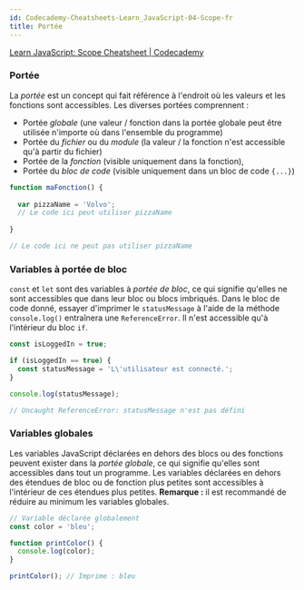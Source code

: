 ```yaml
---
id: Codecademy-Cheatsheets-Learn_JavaScript-04-Scope-fr
title: Portée
---
```




[Learn JavaScript: Scope Cheatsheet | Codecademy](https://www.codecademy.com/learn/introduction-to-javascript/modules/learn-javascript-scope/cheatsheet)



### Portée

La *portée* est un concept qui fait référence à l'endroit où les valeurs et les fonctions sont accessibles.
Les diverses portées comprennent :

- Portée *globale* (une valeur / fonction dans la portée globale peut être utilisée n'importe où dans l'ensemble du programme)
- Portée du *fichier* ou du *module* (la valeur / la fonction n'est accessible qu'à partir du fichier)
- Portée de la *fonction* (visible uniquement dans la fonction),
- Portée du *bloc de code* (visible uniquement dans un bloc de code `{...}`)



```js
function maFonction() {
  
  var pizzaName = 'Volvo';
  // Le code ici peut utiliser pizzaName
  
}

// Le code ici ne peut pas utiliser pizzaName
```



### Variables à portée de bloc

`const` et `let` sont des variables à *portée de bloc*, ce qui signifie qu'elles ne sont accessibles que dans leur bloc ou blocs imbriqués. Dans le bloc de code donné, essayer d'imprimer le `statusMessage` à l'aide de la méthode `console.log()` entraînera une `ReferenceError`. Il n'est accessible qu'à  l'intérieur du bloc `if`.

```js
const isLoggedIn = true;

if (isLoggedIn == true) {
  const statusMessage = 'L\'utilisateur est connecté.';
}

console.log(statusMessage);

// Uncaught ReferenceError: statusMessage n'est pas défini
```



### Variables globales

Les variables JavaScript déclarées en dehors des blocs ou des fonctions  peuvent exister dans la *portée globale*, ce qui signifie qu'elles sont  accessibles dans tout un programme. Les variables déclarées en dehors  des étendues de bloc ou de fonction plus petites sont accessibles à  l'intérieur de ces étendues plus petites.
**Remarque :** il est recommandé de réduire au minimum les variables globales.

```js
// Variable déclarée globalement
const color = 'bleu';

function printColor() {
  console.log(color);
}

printColor(); // Imprime : bleu
```

